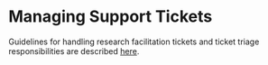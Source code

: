 # Managing Support Tickets 

Guidelines for handling research facilitation tickets and ticket triage responsibilities are described [here](https://docs.google.com/document/d/1MAkQn--kfKvvEjKdTzaNiOkXx38ZaS4-D0f2Kq51WGQ/edit?usp=sharing).

